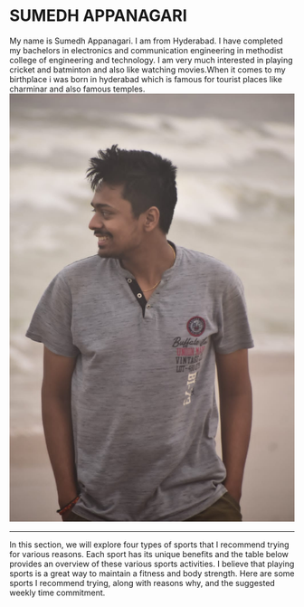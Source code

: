 # SUMEDH APPANAGARI
My name is Sumedh Appanagari. I am from Hyderabad. I have completed my bachelors in electronics and communication engineering in methodist college of engineering and technology. I am very much interested in playing cricket and batminton and also like watching movies.When it comes to my birthplace i was born in hyderabad which is famous for tourist places like charminar and also famous temples.
![sumedh](sumedh.jpeg)

--------
In this section, we will explore four types of sports that I recommend trying for various reasons. Each sport has its  unique benefits and the table below provides an overview of these various sports activities. I believe that playing sports is a great way to maintain a fitness and body strength. Here are some sports I recommend trying, along with reasons why, and the suggested weekly time commitment.
